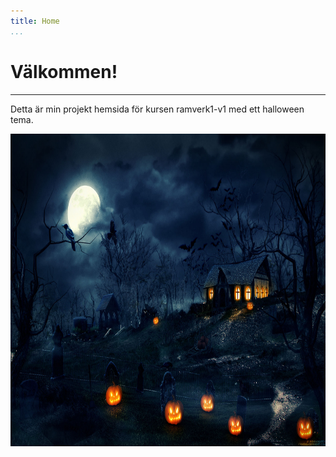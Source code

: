 ```yaml
---
title: Home
...
```

Välkommen!
=========================
<hr>

Detta är min projekt hemsida för kursen ramverk1-v1 med ett halloween tema.

<img src="../htdocs/img/house.jpg" class="center" style="height: 500px;">
